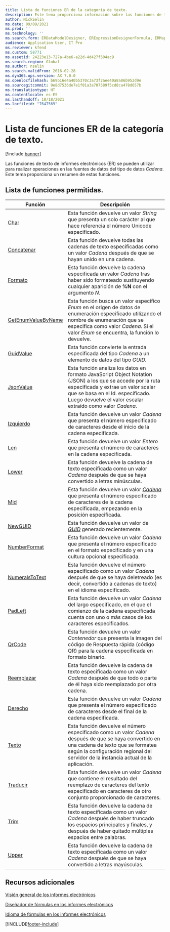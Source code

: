 ```yaml
---
title: Lista de funciones ER de la categoría de texto.
description: Este tema proporciona información sobre las funciones de texto que son compatibles con los informes electrónicos (ER).
author: NickSelin
ms.date: 09/09/2021
ms.prod: ''
ms.technology: ''
ms.search.form: ERDataModelDesigner, ERExpressionDesignerFormula, ERMappedFormatDesigner, ERModelMappingDesigner
audience: Application User, IT Pro
ms.reviewer: kfend
ms.custom: 58771
ms.assetid: 24223e13-727a-4be6-a22d-4d427f504ac9
ms.search.region: Global
ms.author: nselin
ms.search.validFrom: 2016-02-28
ms.dyn365.ops.version: AX 7.0.0
ms.openlocfilehash: b69b16e4a40b5370c3a73f2aee40a8a86b952d9e
ms.sourcegitcommit: 9e8d7536de7e1f01a3a707589f5cd8ca478d657b
ms.translationtype: HT
ms.contentlocale: es-ES
ms.lasthandoff: 10/18/2021
ms.locfileid: "7647569"
---
```

# <a name="list-of-er-functions-of-the-text-category"></a>Lista de funciones ER de la categoría de texto.

[!include [banner](../includes/banner.md)]

Las funciones de texto de informes electrónicos (ER) se pueden utilizar para realizar operaciones en las fuentes de datos del tipo de datos *Cadena*. Este tema proporciona un resumen de estas funciones.

## <a name="list-of-supported-functions"></a>Lista de funciones permitidas.

| Función | Descripción |
|----------|-------------|
| [Char](er-functions-text-char.md) | Esta función devuelve un valor *String* que presenta un solo carácter al que hace referencia el número Unicode especificado. |
| [Concatenar](er-functions-text-concatenate.md) | Esta función devuelve todas las cadenas de texto especificadas como un valor *Cadena* después de que se hayan unido en una cadena. |
| [Formato](er-functions-text-format.md) | Esta función devuelve la cadena especificada un valor *Cadena* tras haber sido formateado sustituyendo cualquier aparición de **%N** con el argumento *N*. |
| [GetEnumValueByName](er-functions-text-getenumvaluebyname.md) | Esta función busca un valor específico *Enum* en el origen de datos de enumeración especificado utilizando el nombre de enumeración que se especifica como valor *Cadena*. Si el valor *Enum* se encuentra, la función lo devuelve. |
| [GuidValue](er-functions-text-guidvalue.md) | Esta función convierte la entrada especificada del tipo *Cadena* a un elemento de datos del tipo *GUID*. |
| [JsonValue](er-functions-text-jsonvalue.md) | Esta función analiza los datos en formato JavaScript Object Notation (JSON) a los que se accede por la ruta especificada y extrae un valor scalar que se basa en el Id. especificado. Luego devuelve el valor escalar extraído como valor *Cadena*. |
| [Izquierdo](er-functions-text-left.md) | Esta función devuelve un valor *Cadena* que presenta el número especificado de caracteres desde el inicio de la cadena especificada. |
| [Len](er-functions-text-len.md) | Esta función devuelve un valor *Entero* que presenta el número de caracteres en la cadena especificada. |
| [Lower](er-functions-text-lower.md) | Esta función devuelve la cadena de texto especificada como un valor *Cadena* después de que se haya convertido a letras minúsculas. |
| [Mid](er-functions-text-mid.md) | Esta función devuelve un valor *[Cadena](er-formula-supported-data-types-primitive.md#string)* que presenta el número especificado de caracteres de la cadena especificada, empezando en la posición especificada. |
| [NewGUID](er-functions-text-newguid.md) | Esta función devuelve un valor de *[ GUID](er-formula-supported-data-types-primitive.md#guid)* generado recientemente. |
| [NumberFormat](er-functions-text-numberformat.md) | Esta función devuelve un valor *Cadena* que presenta el número especificado en el formato especificado y en una cultura opcional especificada. |
| [NumeralsToText](er-functions-text-numeralstotext.md) | Esta función devuelve el número especificado como un valor *Cadena* después de que se haya deletreado (es decir, convertido a cadenas de texto) en el idioma especificado. |
| [PadLeft](er-functions-text-padleft.md) | Esta función devuelve un valor *Cadena* del largo especificado, en el que el comienzo de la cadena especificada cuenta con uno o más casos de los caracteres especificados. |
| [QrCode](er-functions-text-qrcode.md) | Esta función devuelve un valor *Contenedor* que presenta la imagen del código de Respuesta rápida (código QR) para la cadena especificada en formato binario. |
| [Reemplazar](er-functions-text-replace.md) | Esta función devuelve la cadena de texto especificada como un valor *Cadena* después de que todo o parte de él haya sido reemplazado por otra cadena. |
| [Derecho](er-functions-text-right.md) | Esta función devuelve un valor *Cadena* que presenta el número especificado de caracteres desde el final de la cadena especificada. |
| [Texto](er-functions-text-text.md) | Esta función devuelve el número especificado como un valor *Cadena* después de que se haya convertido en una cadena de texto que se formatea según la configuración regional del servidor de la instancia actual de la aplicación. |
| [Traducir](er-functions-text-translate.md) | Esta función devuelve un valor *Cadena* que contiene el resultado del reemplazo de caracteres del texto especificado en caracteres de otro conjunto proporcionado de caracteres. |
| [Trim](er-functions-text-trim.md) | Esta función devuelve la cadena de texto especificada como un valor *Cadena* después de haber truncado los espacios principales y finales, y después de haber quitado múltiples espacios entre palabras. |
| [Upper](er-functions-text-upper.md) | Esta función devuelve la cadena de texto especificada como un valor *Cadena* después de que se haya convertido a letras mayúsculas. |

## <a name="additional-resources"></a>Recursos adicionales

[Visión general de los informes electrónicos](general-electronic-reporting.md)

[Diseñador de fórmulas en los informes electrónicos](general-electronic-reporting-formula-designer.md)

[Idioma de fórmulas en los informes electrónicos](er-formula-language.md)


[!INCLUDE[footer-include](../../../includes/footer-banner.md)]
